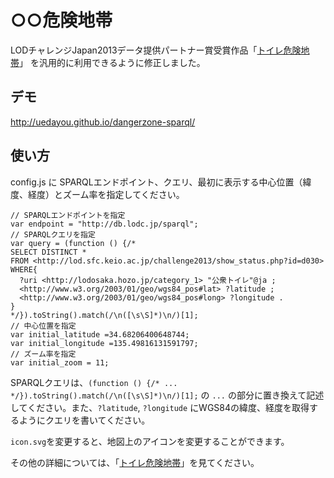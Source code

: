 # ○○危険地帯

LODチャレンジJapan2013データ提供パートナー賞受賞作品「[トイレ危険地帯](http://lod.sfc.keio.ac.jp/challenge2013/show_status.php?id=v008)」
を汎用的に利用できるように修正しました。

## デモ

<http://uedayou.github.io/dangerzone-sparql/>

## 使い方

config.js に SPARQLエンドポイント、クエリ、最初に表示する中心位置（緯度、経度）とズーム率を指定してください。

    // SPARQLエンドポイントを指定
    var endpoint = "http://db.lodc.jp/sparql";
    // SPARQLクエリを指定
    var query = (function () {/*
    SELECT DISTINCT *
    FROM <http://lod.sfc.keio.ac.jp/challenge2013/show_status.php?id=d030>
    WHERE{
      ?uri <http://lodosaka.hozo.jp/category_1> "公衆トイレ"@ja ;
      <http://www.w3.org/2003/01/geo/wgs84_pos#lat> ?latitude ;
      <http://www.w3.org/2003/01/geo/wgs84_pos#long> ?longitude .
    }
    */}).toString().match(/\n([\s\S]*)\n/)[1];
    // 中心位置を指定
    var initial_latitude =34.68206400648744;
    var initial_longitude =135.49816131591797;
    // ズーム率を指定
    var initial_zoom = 11;

SPARQLクエリは、`(function () {/* ... */}).toString().match(/\n([\s\S]*)\n/)[1];` の `...` の部分に置き換えて記述してください。また、`?latitude`, `?longitude` にWGS84の緯度、経度を取得するようにクエリを書いてください。

`icon.svg`を変更すると、地図上のアイコンを変更することができます。

その他の詳細については、「[トイレ危険地帯](https://github.com/y4ashida/toilet)」を見てください。
